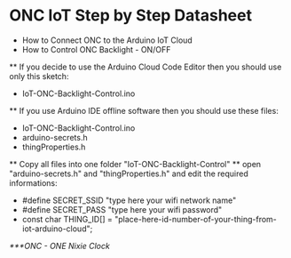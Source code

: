 # ONC IoT Step by Step Datasheet
- How to Connect ONC to the Arduino IoT Cloud
- How to Control ONC Backlight - ON/OFF

** If you decide to use the Arduino Cloud Code Editor then you should use only this sketch: <br/>
- IoT-ONC-Backlight-Control.ino

** If you use Arduino IDE offline software then you should use these files: 
- IoT-ONC-Backlight-Control.ino
- arduino-secrets.h
- thingProperties.h

** Copy all files into one folder "IoT-ONC-Backlight-Control" 
** open "arduino-secrets.h" and "thingProperties.h" and edit the required informations:

- #define SECRET_SSID "type here your wifi network name"
- #define SECRET_PASS "type here your wifi password"
- const char THING_ID[] = "place-here-id-number-of-your-thing-from-iot-arduino-cloud";

_***ONC - ONE Nixie Clock_
